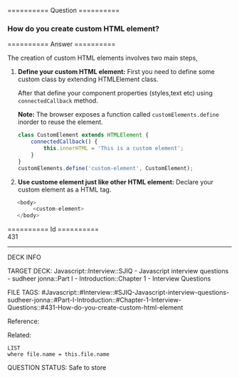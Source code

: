 ========== Question ==========  

### How do you create custom HTML element?  

========== Answer ==========  

The creation of custom HTML elements involves two main steps,

1. **Define your custom HTML element:** First you need to define some custom class by extending HTMLElement class.

    After that define your component properties (styles,text etc) using `connectedCallback` method.

    **Note:** The browser exposes a function called `customElements.define` inorder to reuse the element.

    ```javascript
    class CustomElement extends HTMLElement {
        connectedCallback() {
            this.innerHTML = 'This is a custom element';
        }
    }
    customElements.define('custom-element', CustomElement);
    ```

2. **Use custome element just like other HTML element:** Declare your custom element as a HTML tag.

```javascript
   <body>
        <custom-element>
   </body>
```

========== Id ==========  
431

---

DECK INFO

TARGET DECK: Javascript::Interview::SJIQ - Javascript interview questions - sudheer jonna::Part I - Introduction::Chapter 1 - Interview Questions

FILE TAGS: #Javascript::#Interview::#SJIQ-Javascript-interview-questions-sudheer-jonna::#Part-I-Introduction::#Chapter-1-Interview-Questions::#431-How-do-you-create-custom-html-element

Reference:

Related:

```dataview
LIST
where file.name = this.file.name
```

QUESTION STATUS: Safe to store
